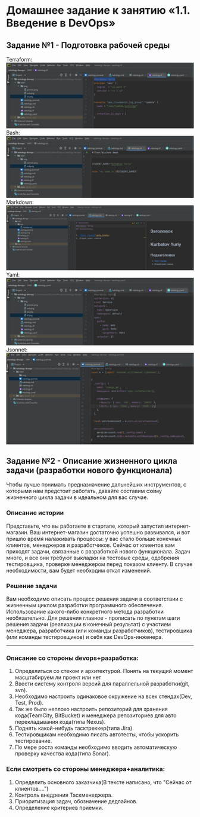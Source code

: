 # Домашнее задание к занятию «1.1. Введение в DevOps»

## Задание №1 - Подготовка рабочей среды

Terraform: ![Терраформ](img/tf.png)
Bash: ![bash](img/bash.png)
Markdown: ![markdown](img/md.png)
Yaml: ![Yaml](img/yaml.png)
Jsonnet: ![Jsonnet](img/jsonnet.png)


## Задание №2 - Описание жизненного цикла задачи (разработки нового функционала)

Чтобы лучше понимать предназначение дальнейших инструментов, с которыми нам предстоит работать, давайте 
составим схему жизненного цикла задачи в идеальном для вас случае.

### Описание истории

Представьте, что вы работаете в стартапе, который запустил интернет-магазин. Ваш интернет-магазин достаточно успешно
развивался, и вот пришло время налаживать процессы: у вас стало больше конечных клиентов, менеджеров и разработчиков.
Сейчас от клиентов вам приходят задачи, связанные с разработкой нового функционала. Задач много, и все они требуют
выкладки на тестовые среды, одобрения тестировщика, проверке менеджером перед показом клиенту. В случае необходимости,
вам будет необходим откат изменений. 

### Решение задачи

Вам необходимо описать процесс решения задачи в соответствии с жизненным циклом разработки программного обеспечения.
Использование какого-либо конкретного метода разработки необязательно. Для решения главное - прописать по пунктам шаги
решения задачи (реализации в конечный результат) с участием менеджера, разработчика (или команды разработчиков),
тестировщика (или команды тестировщиков) и себя как DevOps-инженера. 

************************
### Описание со стороны devops+разработка:

1. Определиться со стеком и архитектурой. Понять на текущий момент масштабируем ли проект или нет
2. Ввести систему контроля версий для параллельной разработки(git, svn).
3. Необходимо настроить одинаковое окружение на всех стендах(Dev, Test, Prod).
4. Так же было неплохо настроить репозиторий для хранения кода(TeamCity, BitBucket) и менеджера репозиториев для авто
перекладывания кода(типа Nexus).
5. Поднять какой-нибудь тасктреккер(типа Jira).
6. Тестировщикам необходимо писать автотесты, чтобы ускорить тестирование.
7. По мере роста команды необходимо вводить автоматическую проверку качества кода(типа Sonar).

### Если смотреть со стороны менеджера+аналитика:

1. Определить основного заказчика(В тексте написано, что "Сейчас от клиентов....")
2. Контроль внедрения Таскменеджера.
3. Приоритизация задач, обозначение дедлайнов.
4. Определение критериев приемки.
